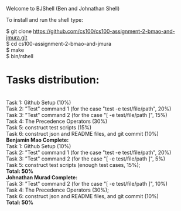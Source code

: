 Welcome to BJShell (Ben and Johnathan Shell)

To install and run the shell type:

$ git clone https://github.com/cs100/cs100-assignment-2-bmao-and-jmura.git 
<br />
$ cd cs100-assignment-2-bmao-and-jmura 
<br />
$ make 
<br />
$ bin/rshell 
<br />

<h1>
<strong>
Tasks distribution:
</strong>
</h1>
<br />
Task 1: Github Setup (10%)
<br />
Task 2: "Test" command 1 (for the case "test -e test/file/path", 20%)
<br />
Task 3: "Test" command 2 (for the case "[ -e test/file/path ]", 15%)
<br />
Task 4: The Precedence Operators (30%)
<br />
Task 5: construct test scripts (15%)
<br />
Task 6: construct json and README files, and git commit (10%)
<br />
<strong>
Benjamin Mao Complete:
</strong>
<br />
Task 1: Github Setup (10%)
<br />
Task 2: "Test" command 1 (for the case "test -e test/file/path", 20%)
<br />
Task 3: "Test" command 2 (for the case "[ -e test/file/path ]", 5%)
<br />
Task 5: construct test scripts (enough test cases, 15%);
<br />
<strong>
Total: 50%
</strong>
<br />
<strong>
Johnathan Murad Complete:
</strong>
<br />
Task 3: "Test" command 2 (for the case "[ -e test/file/path ]", 10%)
<br />
Task 4: The Precedence Operators (30%);
<br />
Task 6: construct json and README files, and git commit (10%) 
<br />
<strong>
Total: 50%
</strong>
<br />